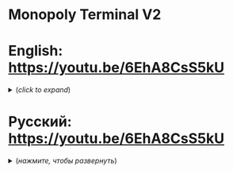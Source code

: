 # Monopoly Terminal V2

# English: https://youtu.be/6EhA8CsS5kU

<details>
<summary> <b></b> (<i>click to expand</i>)</summary>

## The project of an electronic terminal for the game Monopoly

Video on YouTube:

### Terminal Features:
- Support for RFID cards;
- 128x64 display;
- IR Contactless input;
- Keyboard input;
- Sound indication;
- Light indication;
- Adding your own games.

### Component base:
- Raspberry Pi Pico Controller;
- 12864 LCD DISPLAY(128x64,SPI);
- Matrix keyboard(4x4);
- RFID PN532 Wireless module;
- RFID cards;
- Three-color LED(RGB);
- IR(NEC) Signal receiver;
- IR remote control "Car MP3 TZT";
- Passive buzzer 3.3V;
- Step-down module 3.3V.

<details>
<summary> <b>Connecting components</b> (<i>click to expand</i>)</summary>

- Display:
  Contact name| I/O port
  --- |---
  RSE | 1
  SCL | 2
  SI | 3
  RS | 4
  CS | 5

- PN532:
  Contact name| I/O port
  --- |---
  SCK|6
  MOSI | 7
  MISO | 8
  SS | 9

- Matrix keyboard:
  Contact name| I/O port
  --- |---
  Pin 1 IN | 10
  Pin 2 IN | 11
  Pin 3 IN | 12
  Pin 4 IN | 13
  Pin 5 OUT | 14
  Pin 6 OUT | 15
  Pin 7 OUT | 17
  Pin 8 OUT | 16

- IR:
  Contact name| I/O port
  --- | ---
  DATA | 28

- Buzzer:
  Contact name| I/O port
  --- | ---
  Power | 0
  
    <details>
    <summary> <b>Scheme</b> (<i>click to expand</i>)</summary>
  
    ![f](https://user-images.githubusercontent.com/80697141/216764820-6227f769-2010-4c46-a848-6ea7723754f7.png)
    </details>
  </details>
  
  <details>
  <summary> <b>Adding your game</b> (<i>click to expand</i>)</summary>
  
 #### 
 1. Create a new directory with the name of your game in the <b><i>games</i></b> folder;
 2. In this directory, create a file <b><i>run.py</i></b> ;
 3. Copy the code below into <b><i>run.py</i></b>:
 ```Python
 class Run:
    def __init__(self,loader):
      loader.ControlCallback = self.__control
      self.Loader = loader
      #Your game initialization code
      ''' Example:'''
      self.Loader.Display.fill(0)
      self.Loader.Display.ctext('Hello!', 0, 1, 1)  
      self.Loader.Display.show()
    
    def __control(self,command):
      if command == 14:
        self.Loader.setdefaultcontrol()
        self.Loader.__showmenu()
      #Your command processing code
 ```
 4. You can start implementing your idea!
 5. If you need to add settings, create a file <b> <i> options.py </i> </b> in the catalog of your game;
 6. Copy the above code in <b> <i> options.py </i> </b>
 ```Python
  import os
  class Options:
    def __init__(self,loader):
      loader.ControlCallback = self.__control
      self.Loader = loader
      self.path = '/games/<Game Name>/'
      #Your settings initialization code
      ''' Example:'''
      self.Loader.Display.fill(0)
      self.Loader.Display.ctext('SETTINGS!', 0, 1, 1)  
      self.Loader.Display.show()
    
    def __control(self,command):
      if command == 14:
        self.Loader.setdefaultcontrol()
        self.Loader.__showmenu()
      #Your command processing code
 ```
 7. Create the options you need;
 8. After restarting the terminal, play your game will appear in the point and if you have a file <b> <i> options.py </i> </b> a new option with the name of your game will appear in the settings point
</details>
  
### Libraries used:
- Immersive-programs:
  - micropython-buzzer: https://github.com/Immersive-programs/micropython-buzzer
  - micropython-customsymbols: https://github.com/Immersive-programs/micropython-customsymbols
  - micropython-matrixkeyboard: https://github.com/Immersive-programs/micropython-matrixkeyboard
  - micropython-st7565(fork): https://github.com/Immersive-programs/micropython-st7565
- Carglglz: 
  - NFC_PN532: https://github.com/Carglglz/NFC_PN532_SPI
- peterhinch:
  - micropython_ir: https://github.com/peterhinch/micropython_ir
  
### Notes:
- Development was carried out in the Thonny IDE;
- Workability tested on: "MicroPython v1.19.1 on 2022-06-18";
- It is recommended to use Rshell to load the code: https://github.com/dhylands/rshell 

### Creators:
- Author of the ideaa: Nikita
- Code author: Denis
</details>

# Русский: https://youtu.be/6EhA8CsS5kU

<details>
<summary> <b></b> (<i>нажмите, чтобы развернуть</i>)</summary>

## Проект электронного терминала для игры Monopoly

Ролик на YouTube:

### Особенности терминала:
- Поддержка RFID карт;
- Дисплей 128x64;
- IR Бесконтактный ввод;
- Клавиатурный ввод;
- Звуковая индикация;
- Световая индикация;
- Добавление своих игр. 

### Компонентная база:
- Контроллер Raspberry Pi Pico;
- 12864 LCD дисплей(128x64,SPI);
- Матричная клавиатура(4x4);
- Беспроводной модуль RFID PN532;
- RFID карты;
- Трёхцветный светодиод(RGB);
- IR(NEC) Приёмник сигнала;
- IR пульт "Car MP3 TZT";
- Пассивный зуммер 3.3V;
- Понижающий модуль 3.3V.

<details>
  <summary> <b>Подключение компонентов</b> (<i>нажмите, чтобы развернуть</i>)</summary>
  
- Дисплей:
  Название контакта| I/O порт
  --- | ---
  RSE | 1
  SCL | 2
  SI | 3
  RS | 4
  CS | 5
  
- PN532:
  Название контакта| I/O порт
  --- | ---
  SCK | 6
  MOSI | 7
  MISO | 8
  SS | 9
  
- Матричная клавиатура:
  Название контакта| I/O порт
  --- | ---
  Pin 1 IN | 10
  Pin 2 IN | 11
  Pin 3 IN | 12
  Pin 4 IN | 13
  Pin 5 OUT | 14
  Pin 6 OUT | 15
  Pin 7 OUT | 17
  Pin 8 OUT | 16
  
- IR:
  Название контакта | I/O порт
  --- | ---
  DATA | 28
 
- Buzzer:
  Название контакта | I/O порт
  --- | ---
  Power | 0
  
  <details>
  <summary> <b>Схема</b> (<i>нажмите, чтобы развернуть</i>)</summary>
  
  ![f](https://user-images.githubusercontent.com/80697141/216764820-6227f769-2010-4c46-a848-6ea7723754f7.png)
  </details>
</details>

<details>
  <summary> <b>Добавления своей игры</b> (<i>нажмите, чтобы развернуть</i>)</summary>
  
 #### 
 1. Создайте новый каталог с именем вашей игры в папке <b><i>games</i></b>;
 2. В этом каталоге создайте файл <b><i>run.py</i></b> ;
 3. Скопируйте ниже приведённый код в <b><i>run.py</i></b>
 ```Python
 class Run:
    def __init__(self,loader):
      loader.ControlCallback = self.__control
      self.Loader = loader
      #Ваш код инициализации игры
      ''' Пример:'''
      self.Loader.Display.fill(0)
      self.Loader.Display.ctext('ЗДРАСТИ!', 0, 1, 1)  
      self.Loader.Display.show()
    
    def __control(self,command):
      if command == 14:
        self.Loader.setdefaultcontrol()
        self.Loader.__showmenu()
      #Ваш код обработки команд
 ```
 4. Можете приступать к реализации вашей идеи!
 5. Если необходимо добавить настройки, создайте файл <b><i>options.py</i></b> в каталоге вашей игры;
 6. Скопируйте ниже приведённый код в <b><i>options.py</i></b>
 ```Python
  import os
  class Options:
    def __init__(self,loader):
      loader.ControlCallback = self.__control
      self.Loader = loader
      self.path = '/games/<Game Name>/'
      #Ваш код инициализации настроек
      ''' Пример:'''
      self.Loader.Display.fill(0)
      self.Loader.Display.ctext('НАСТРОЙКИ!', 0, 1, 1)  
      self.Loader.Display.show()
    
    def __control(self,command):
      if command == 14:
        self.Loader.setdefaultcontrol()
        self.Loader.__showmenu()
      #Ваш код обработки команд
 ```
 7. Создайте необходимые вам опции; 
 8. После перезапуска терминала в пункте играть появится ваша игра и при наличии файла <b><i>options.py</i></b> в пункте настройки появиться новая опция с названием вашей игры(Если невидно листайте ниже)
</details>

### Используемые библиотеки:
- Immersive-programs:
  - micropython-buzzer: https://github.com/Immersive-programs/micropython-buzzer
  - micropython-customsymbols: https://github.com/Immersive-programs/micropython-customsymbols
  - micropython-matrixkeyboard: https://github.com/Immersive-programs/micropython-matrixkeyboard
  - micropython-st7565(fork): https://github.com/Immersive-programs/micropython-st7565
- Carglglz: 
  - NFC_PN532: https://github.com/Carglglz/NFC_PN532_SPI
- peterhinch:
  - micropython_ir: https://github.com/peterhinch/micropython_ir

 ### Примечания:
  - Разработка велась в Thonny IDE V4.0.2;
  - Работоспособность проверена на: "MicroPython v1.19.1 on 2022-06-18";
  - Для загрузки кода рекомендуется использовать Rshell: https://github.com/dhylands/rshell 

 ### Создатели:
 - Автор идеи: Никита
 - Автор кода: Денис
</details>
